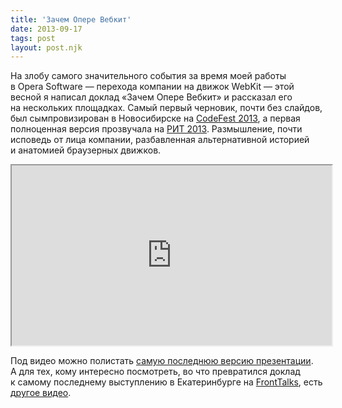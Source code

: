 ```yaml
---
title: 'Зачем Опере Вебкит'
date: 2013-09-17
tags: post
layout: post.njk
---
```


На злобу самого значительного события за время моей работы в Opera Software — перехода компании на движок WebKit — этой весной я написал доклад «Зачем Опере Вебкит» и рассказал его на нескольких площадках. Самый первый черновик, почти без слайдов, был сымпровизирован в Новосибирске на [CodeFest 2013](http://2013.codefest.ru/), а первая полноценная версия прозвучала на [РИТ 2013](http://ritconf.ru/). Размышление, почти исповедь от лица компании, разбавленная альтернативной историей и анатомией браузерных движков.

<iframe class="video" width="512" height="288" src="https://player.vimeo.com/video/73934576?title=0&amp;byline=0&amp;portrait=0&amp;color=188418"></iframe>

Под видео можно полистать [самую последнюю версию презентации](/pres/opera-webkit/). А для тех, кому интересно посмотреть, во что превратился доклад к самому последнему выступлению в Екатеринбурге на [FrontTalks](http://fronttalks.ru/), есть [другое видео](http://video.yandex.ru/users/fronttalks/view/22/).
